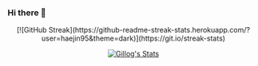 ### Hi there 👋
<div align=center>
[![GitHub Streak](https://github-readme-streak-stats.herokuapp.com/?user=haejin95&theme=dark)](https://git.io/streak-stats)
  
[![Gillog's Stats](https://github-readme-stats.vercel.app/api?username=haejin95&show_icons=true&theme=dracula)](https://github.com/haejin95?tab=repositories)
<!-- &nbsp;[![Top Languages](https://github-readme-stats.vercel.app/api/top-langs/?username=haejin95&layout=compact&theme=dracula)](https://github.com/haejin95?tab=repositories) -->


<!--
**haejin95/haejin95** is a ✨ _special_ ✨ repository because its `README.md` (this file) appears on your GitHub profile.

Here are some ideas to get you started:

- 🔭 I’m currently working on ...
- 🌱 I’m currently learning ...
- 👯 I’m looking to collaborate on ...
- 🤔 I’m looking for help with ...
- 💬 Ask me about ...
- 📫 How to reach me: ...
- 😄 Pronouns: ...
- ⚡ Fun fact: ...
-->


